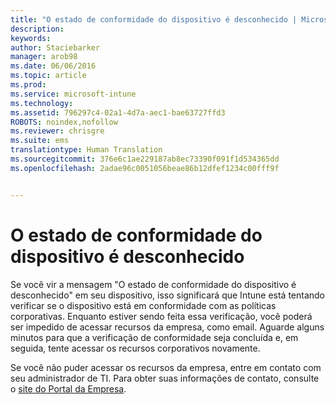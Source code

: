 ```yaml
---
title: "O estado de conformidade do dispositivo é desconhecido | Microsoft Intune"
description: 
keywords: 
author: Staciebarker
manager: arob98
ms.date: 06/06/2016
ms.topic: article
ms.prod: 
ms.service: microsoft-intune
ms.technology: 
ms.assetid: 796297c4-02a1-4d7a-aec1-bae63727ffd3
ROBOTS: noindex,nofollow
ms.reviewer: chrisgre
ms.suite: ems
translationtype: Human Translation
ms.sourcegitcommit: 376e6c1ae229187ab8ec73390f091f1d534365dd
ms.openlocfilehash: 2adae96c0051056beae86b12dfef1234c00fff9f


---
```



# O estado de conformidade do dispositivo é desconhecido

Se você vir a mensagem "O estado de conformidade do dispositivo é desconhecido" em seu dispositivo, isso significará que Intune está tentando verificar se o dispositivo está em conformidade com as políticas corporativas. Enquanto estiver sendo feita essa verificação, você poderá ser impedido de acessar recursos da empresa, como email. Aguarde alguns minutos para que a verificação de conformidade seja concluída e, em seguida, tente acessar os recursos corporativos novamente. 

Se você não puder acessar os recursos da empresa, entre em contato com seu administrador de TI. Para obter suas informações de contato, consulte o [site do Portal da Empresa](http://portal.manage.microsoft.com).



<!--HONumber=Jul16_HO3-->


